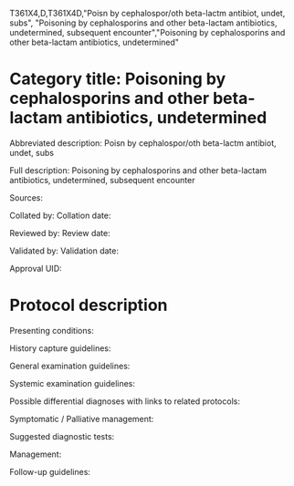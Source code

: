 T361X4,D,T361X4D,"Poisn by cephalospor/oth beta-lactm antibiot, undet, subs", "Poisoning by cephalosporins and other beta-lactam antibiotics, undetermined, subsequent encounter","Poisoning by cephalosporins and other beta-lactam antibiotics, undetermined"
# Category title: Poisoning by cephalosporins and other beta-lactam antibiotics, undetermined

Abbreviated description: Poisn by cephalospor/oth beta-lactm antibiot, undet, subs

Full description: Poisoning by cephalosporins and other beta-lactam antibiotics, undetermined, subsequent encounter

Sources:

Collated by:
Collation date:

Reviewed by:
Review date:

Validated by:
Validation date:

Approval UID:

# Protocol description

Presenting conditions:

History capture guidelines:

General examination guidelines:

Systemic examination guidelines:

Possible differential diagnoses with links to related protocols:

Symptomatic / Palliative management:

Suggested diagnostic tests:

Management:

Follow-up guidelines:
